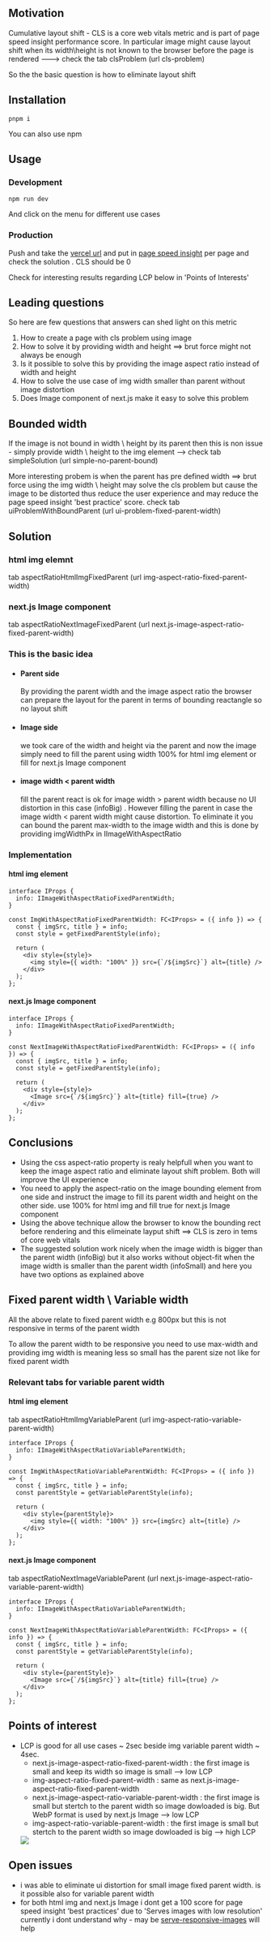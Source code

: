 <h2>Motivation</h2>
<p>Cumulative layout shift - CLS is a core web vitals metric and is part of page speed insight performance score. In particular image might cause layout shift when its width\height is not known to the browser before the page is rendered ---> check the tab clsProblem (url cls-problem)</p>
<p>So the the basic question is how to eliminate layout shift</p>

<h2>Installation</h2>

```
pnpm i
```

You can also use npm

<h2>Usage</h2>

<h3>Development</h3>

```
npm run dev
```

And click on the menu for different use cases

<h3>Production</h3>

<p>Push and take the <a href='https://core-web-vitals-cls-playground.vercel.app'>vercel url</a> and put in <a href='https://pagespeed.web.dev/'>page speed insight</a> per page and check the solution . CLS should be 0 </p>
<p>Check for interesting results regarding LCP below in 'Points of Interests'

<h2>Leading questions</h2>
So here are few questions that answers can shed light on this metric
<ol>
<li>How to create a page with cls problem using image</li>
<li>How to solve it by providing width and height ==> brut force might not always be enough</li>
<li>Is it possible to solve this by providing the image aspect ratio instead of width and height</li>
<li>How to solve the use case of img width smaller than parent without image distortion</li>
<li>Does Image component of next.js make it easy to solve this problem</li>
</ol>

<h2>Bounded width</h2>
<p>If the image is not bound in width \ height by its parent then this is non issue - simply provide width \ height to the img element --> check tab simpleSolution (url simple-no-parent-bound)</p> 
More interesting probem is when the parent has pre defined width ==> brut force using the img width \ height may solve the cls problem but cause the image to be distorted thus reduce the user experience and may reduce the page speed insight 'best practice' score. check tab uiProblemWithBoundParent (url ui-problem-fixed-parent-width)

<h2>Solution</h2>
<h3>html img elemnt</h3>
tab aspectRatioHtmlImgFixedParent (url img-aspect-ratio-fixed-parent-width)</p>
<h3>next.js Image component</h3>
tab aspectRatioNextImageFixedParent (url next.js-image-aspect-ratio-fixed-parent-width)

<h3>This is the basic idea</h3>
<ul>
<li><h4>Parent side</h4> By providing the parent width and the image aspect ratio the browser can prepare the layout for the parent in terms of bounding reactangle so no layout shift</li>
<li><h4>Image side</h4> we took care of the width and height via the parent and now the image simply need to fill the parent using width 100% for html img element or fill for next.js Image component</li>
<li><h4> image width < parent width</h4> fill the parent react is ok for image width > parent width because no UI distortion in this case (infoBig) . However filling the parent in case the image width < parent width might cause distortion. To eliminate it you can bound the parent max-width to the image width and this is done by providing imgWidthPx in IImageWithAspectRatio  </li>
</ul>

<h3>Implementation</h3>

<h4>html img element</h4>

```tsx
interface IProps {
  info: IImageWithAspectRatioFixedParentWidth;
}

const ImgWithAspectRatioFixedParentWidth: FC<IProps> = ({ info }) => {
  const { imgSrc, title } = info;
  const style = getFixedParentStyle(info);

  return (
    <div style={style}>
      <img style={{ width: "100%" }} src={`/${imgSrc}`} alt={title} />
    </div>
  );
};
```

<h4>next.js Image component</h4>

```tsx
interface IProps {
  info: IImageWithAspectRatioFixedParentWidth;
}

const NextImageWithAspectRatioFixedParentWidth: FC<IProps> = ({ info }) => {
  const { imgSrc, title } = info;
  const style = getFixedParentStyle(info);

  return (
    <div style={style}>
      <Image src={`/${imgSrc}`} alt={title} fill={true} />
    </div>
  );
};
```

<h2>Conclusions</h2>
<ul>
<li>Using the css aspect-ratio property is realy helpfull when you want to keep the image aspect ratio and eliminate layout shift problem. Both will improve the UI experience </li>
<li>You need to apply the aspect-ratio on the image bounding element from one side and instruct the image to fill its parent width and height on the other side. use 100% for html img and fill true for next.js Image component</li>
<li>Using the above technique allow the browser to know the bounding rect before rendering and this elimeinate layput shift ==> CLS is zero in tems of core web vitals</li>
<li>The suggested solution work nicely when the image width is bigger than the parent width (infoBig) but it also works without object-fit when the image width is smaller than the parent width (infoSmall) and here you have two options as explained above</li>
</ul>

<h2>Fixed parent width \ Variable width</h2>
<p>All the above relate to fixed parent width e.g 800px but this is not responsive in terms of the parent width</p>
<p>To allow the parent width to be responsive you need to use max-width and providing img width is meaning less so small has the parent size not like for fixed parent width</p>

<h3>Relevant tabs for variable parent width</h3>
<h4>html img element</h4>
tab aspectRatioHtmlImgVariableParent (url img-aspect-ratio-variable-parent-width)

```tsx
interface IProps {
  info: IImageWithAspectRatioVariableParentWidth;
}

const ImgWithAspectRatioVariableParentWidth: FC<IProps> = ({ info }) => {
  const { imgSrc, title } = info;
  const parentStyle = getVariableParentStyle(info);
  
  return (
    <div style={parentStyle}>
      <img style={{ width: "100%" }} src={imgSrc} alt={title} />
    </div>
  );
};
```

<h4>next.js Image component</h4>
tab aspectRatioNextImageVariableParent (url next.js-image-aspect-ratio-variable-parent-width)

```tsx
interface IProps {
  info: IImageWithAspectRatioVariableParentWidth;
}

const NextImageWithAspectRatioVariableParentWidth: FC<IProps> = ({ info }) => {
  const { imgSrc, title } = info;
  const parentStyle = getVariableParentStyle(info);

  return (
    <div style={parentStyle}>
      <Image src={`/${imgSrc}`} alt={title} fill={true} />
    </div>
  );
};
```

<h2>Points of interest</h2>
<ul>
<li>LCP is good for all use cases ~ 2sec beside img variable parent width ~ 4sec.
<ul>
<li>next.js-image-aspect-ratio-fixed-parent-width : the first image is small and keep its width so image is small --> low LCP</li>
<li>img-aspect-ratio-fixed-parent-width : same as next.js-image-aspect-ratio-fixed-parent-width</li>
<li>next.js-image-aspect-ratio-variable-parent-width : the first image is small but stertch to the parent width so image dowloaded is big. But WebP format is used by next.js Image --> low LCP</li>
<li>img-aspect-ratio-variable-parent-width : the first image is small but stertch to the parent width so image dowloaded is big  --> high LCP</li>
</ul>
<img src='/figs/average-lcp.png'/>
</li>
</ul>

<h2>Open issues</h2>
<ul>
<li>i was able to eliminate ui distortion for small image fixed parent width. is it possible also for variable parent width</li>
<li>for both html img and next.js Image i dont get a 100 score for page speed insight 'best practices' due to 'Serves images with low resolution' currently i dont understand why - may be <a href='https://web.dev/articles/serve-responsive-images?utm_source=lighthouse&utm_medium=lr'>serve-responsive-images</a> will help</li>
</ul>
